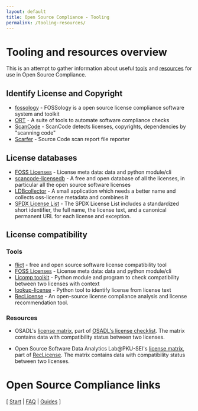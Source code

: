 ```yaml
---
layout: default
title: Open Source Compliance - Tooling
permalink: /tooling-resources/
---
```


# Tooling and resources overview

This is an attempt to gather information about useful [tools](/glossary#osc-tool) and [resources](/glossary#osc-resources) for use in Open Source Compliance.

## Identify License and Copyright

* [fossology](https://www.fossology.org/) - FOSSology is a open source license compliance software system and toolkit
* [ORT](https://github.com/oss-review-toolkit/ort) - A suite of tools to automate software compliance checks
* [ScanCode](https://github.com/aboutcode-org/scancode-toolkit/) - ScanCode detects licenses, copyrights, dependencies by "scanning code" 
* [Scarfer](https://github.com/hesa/scarfer) - Source Code scan report file reporter

## License databases

* [FOSS Licenses](https://github.com/hesa/foss-licenses) - License meta data: data and python module/cli
* [scancode-licensedb](https://scancode-licensedb.aboutcode.org/) - A free and open database of all the licenses, in particular all the open source software licenses
* [LDBcollector](https://github.com/maxhbr/LDBcollector) - A small application which needs a better name and collects oss-license metadata and combines it
* [SPDX License List](https://spdx.org/licenses/) - The SPDX License List includes a standardized short identifier, the full name, the license text, and a canonical permanent URL for each license and exception. 

## License compatibility

### Tools

* [flict](https://github.com/vinland-technology/flict) -  free and open source software license compatibility tool
* [FOSS Licenses](https://github.com/hesa/foss-licenses) - License meta data: data and python module/cli
* [Licomp toolkit](https://github.com/hesa/licomp-toolkit) - Python module and program to check compatibility between two licenses with context
* [lookup-license](https://github.com/hesa/lookup-license/) - Python tool to identify license from license text 
* [RecLicense](https://github.com/osslab-pku/RecLicense) - An open-source license compliance analysis and license recommendation tool. 

### Resources

* OSADL's [license matrix](https://www.osadl.org/fileadmin/checklists/matrix.json), part of [OSADL's license checklist](https://www.osadl.org/Access-to-raw-data.oss-compliance-raw-data-access.0.html). The matrix contains data with compatibility status between two licenses.

* Open Source Software Data Analytics Lab@PKU-SEI's [license matrix](https://github.com/osslab-pku/RecLicense/blob/master/knowledge_base/files%20for%20program%20input/compatibility_63.csv), part of [RecLicense](https://github.com/osslab-pku/RecLicense). The matrix contains data with compatibility status between two licenses.


# Open Source Compliance links

[ [Start](/) | [FAQ](/faq) | [Guides](/guides) ]
